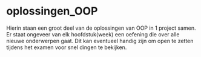 # oplossingen_OOP
Hierin staan een groot deel van de oplossingen van OOP in 1 project samen.
Er staat ongeveer van elk hoofdstuk(week) een oefening die over alle nieuwe onderwerpen gaat.
Dit kan eventueel handig zijn om open te zetten tijdens het examen voor snel dingen te bekijken.
